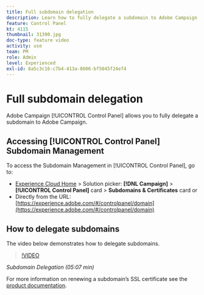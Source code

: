 ```yaml
---
title: Full subdomain delegation
description: Learn how to fully delegate a subdomain to Adobe Campaign.
feature: Control Panel
kt: 4115
thumbnail: 31390.jpg
doc-type: feature video
activity: use
team: PM
role: Admin
level: Experienced
exl-id: 8a5c3c16-c7b4-413a-8606-bf5045f24ef4
---
```

# Full subdomain delegation

Adobe Campaign [!UICONTROL Control Panel] allows you to fully delegate a subdomain to Adobe Campaign.

## Accessing [!UICONTROL Control Panel] Subdomain Management

To access the Subdomain Management in [!UICONTROL Control Panel], go to:

* [Experience Cloud Home](https://experience.adobe.com/#/home) > Solution picker: **[!DNL Campaign]** > **[!UICONTROL Control Panel]** card > **Subdomains & Certificates** card
  or
* Directly from the URL: [https://experience.adobe.com/#/controlpanel/domain](https://experience.adobe.com/#/controlpanel/domain)

## How to delegate subdomains

The video below demonstrates how to delegate subdomains.

>[!VIDEO](https://video.tv.adobe.com/v/31390?quality=12&learn=0n)

*Subdomain Delegation (05:07 min)*

For more information on renewing a subdomain’s SSL certificate see the [product documentation](https://experienceleague.adobe.com/docs/control-panel/using/subdomains-and-certificates/renewing-subdomain-certificate.html).
